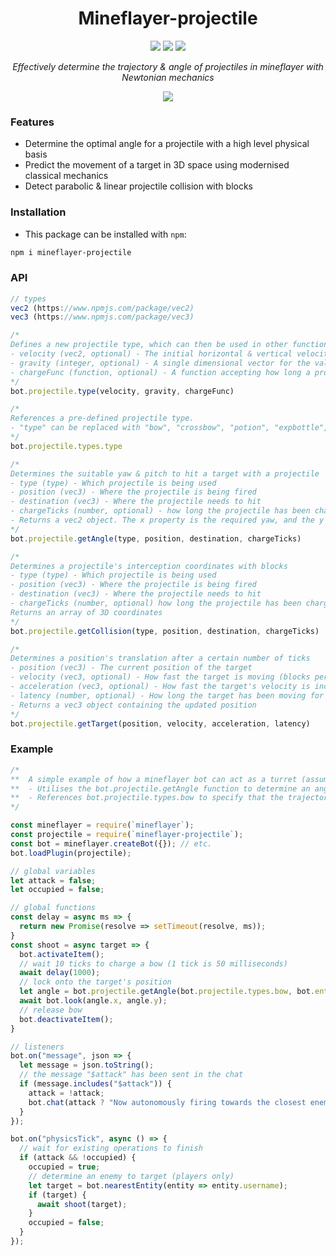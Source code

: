<div align="center">
  <h1>Mineflayer-projectile</h1>
  <img src="https://img.shields.io/github/issues/Camezza/mineflayer-projectile?style=for-the-badge">
  <img src="https://img.shields.io/github/stars/Camezza/mineflayer-projectile?style=for-the-badge">
  <img src="https://img.shields.io/github/license/Camezza/mineflayer-projectile?style=for-the-badge">
  <p><i>Effectively determine the trajectory & angle of projectiles in mineflayer with Newtonian mechanics</i></p>
  <img src="preview.gif">
</div>

### Features
- Determine the optimal angle for a projectile with a high level physical basis
- Predict the movement of a target in 3D space using modernised classical mechanics
- Detect parabolic & linear projectile collision with blocks

### Installation
- This package can be installed with `npm`:
```bash
npm i mineflayer-projectile
```

### API
```javascript
// types
vec2 (https://www.npmjs.com/package/vec2)
vec3 (https://www.npmjs.com/package/vec3)

/*
Defines a new projectile type, which can then be used in other functions.
- velocity (vec2, optional) - The initial horizontal & vertical velocity of the projectile (blocks per tick). Can be left out for instantaneous velocity.
- gravity (integer, optional) - A single dimensional vector for the value of gravity (blocks per tick). Can be left out for a linear trajectory.
- chargeFunc (function, optional) - A function accepting how long a projectile has been charged for (ticks), returning a vec2 value defining the subsequent initial velocity.
*/
bot.projectile.type(velocity, gravity, chargeFunc)

/*
References a pre-defined projectile type.
- "type" can be replaced with "bow", "crossbow", "potion", "expbottle", "trident", "throwable" (eggs, snowballs, pearls) or "firework" (fireworks shot from a crossbow).
*/
bot.projectile.types.type

/*
Determines the suitable yaw & pitch to hit a target with a projectile
- type (type) - Which projectile is being used
- position (vec3) - Where the projectile is being fired
- destination (vec3) - Where the projectile needs to hit
- chargeTicks (number, optional) - how long the projectile has been charging for (in ticks)
- Returns a vec2 object. The x property is the required yaw, and the y property is the required pitch
*/
bot.projectile.getAngle(type, position, destination, chargeTicks)

/*
Determines a projectile's interception coordinates with blocks
- type (type) - Which projectile is being used
- position (vec3) - Where the projectile is being fired
- destination (vec3) - Where the projectile needs to hit
- chargeTicks (number, optional) how long the projectile has been charging for (in ticks)
Returns an array of 3D coordinates
*/
bot.projectile.getCollision(type, position, destination, chargeTicks)

/*
Determines a position's translation after a certain number of ticks
- position (vec3) - The current position of the target
- velocity (vec3, optional) - How fast the target is moving (blocks per tick)
- acceleration (vec3, optional) - How fast the target's velocity is increasing (blocks per tick squared)
- latency (number, optional) - How long the target has been moving for (in ticks)
- Returns a vec3 object containing the updated position
*/
bot.projectile.getTarget(position, velocity, acceleration, latency)
```

### Example
```javascript
/*
**  A simple example of how a mineflayer bot can act as a turret (assuming a bow is actively being held)
**  - Utilises the bot.projectile.getAngle function to determine an angle required to hit a target
**  - References bot.projectile.types.bow to specify that the trajectory should be calculated for an arrow
*/

const mineflayer = require(`mineflayer`);
const projectile = require(`mineflayer-projectile`);
const bot = mineflayer.createBot({}); // etc.
bot.loadPlugin(projectile);

// global variables
let attack = false;
let occupied = false;

// global functions
const delay = async ms => {
  return new Promise(resolve => setTimeout(resolve, ms));
}
const shoot = async target => {
  bot.activateItem();
  // wait 10 ticks to charge a bow (1 tick is 50 milliseconds)
  await delay(1000);
  // lock onto the target's position
  let angle = bot.projectile.getAngle(bot.projectile.types.bow, bot.entity.position, target.position);
  await bot.look(angle.x, angle.y);
  // release bow
  bot.deactivateItem();
}

// listeners
bot.on("message", json => {
  let message = json.toString();
  // the message "$attack" has been sent in the chat
  if (message.includes("$attack")) {
    attack = !attack;
    bot.chat(attack ? "Now autonomously firing towards the closest enemy!" : "Ceasing all operation!");
  }
});

bot.on("physicsTick", async () => {
  // wait for existing operations to finish
  if (attack && !occupied) {
    occupied = true;
    // determine an enemy to target (players only)
    let target = bot.nearestEntity(entity => entity.username);
    if (target) {
      await shoot(target);
    }
    occupied = false;
  }
});
```
